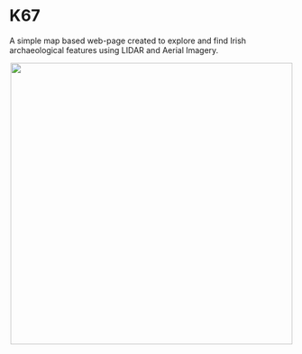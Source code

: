 # K67
A simple map based web-page created to explore and find Irish archaeological features using LIDAR and Aerial Imagery.

<p align="center">
  <img width="500" height="500" src="https://github.com/briandoylegit/K67/blob/master/images/Ballinturly.gif">
</p>


      
